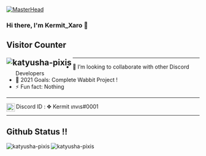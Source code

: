 [![MasterHead](https://media.discordapp.net/attachments/864375456283361280/865052447487557672/New_Project_5.png)](https://achar.ml)
### Hi there, I'm Kermit_Xaro 👋

## Visitor Counter <p><img align="left" src="https://profile-counter.glitch.me/kermit-xaro/count.svg" alt="katyusha-pixis" /></p>






---

- 👯 I’m looking to collaborate with other Discord Developers
- 🥅 2021 Goals: Complete Wabbit Project !
- ⚡ Fun fact: Nothing
---


<img align="left" alt="codeSTACKr | Instagram" width="22px" src="https://media.discordapp.net/attachments/832678285808500738/832678621143367761/91_Discord_logo_logos-512.webp?width=461&height=461" /> Discord ID : ✥ Kermit ιnvιѕ#0001


---
## Github Status !!
<p><img align="left" src="https://github-readme-stats.vercel.app/api/top-langs?username=katyusha-pixis&show_icons=true&locale=en&layout=compact" alt="katyusha-pixis" /></p>
<p><img align="left" src="https://github-readme-stats.vercel.app/api?username=katyusha-pixis&show_icons=true&locale=en" alt="katyusha-pixis" /></p>









[instagram]: https://instagram.com/kermit_xaro
[soundcloud]: https://soundcloud.com/user-618298858

